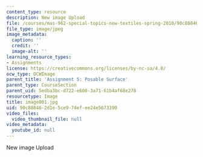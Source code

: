 ```yaml
---
content_type: resource
description: New image Upload
file: /courses/mas-962-special-topics-new-textiles-spring-2010/90c888462d1e5ce974efee24e5673390_image001.jpg
file_type: image/jpeg
image_metadata:
  caption: ''
  credit: ''
  image-alt: ''
learning_resource_types:
- Assignments
license: https://creativecommons.org/licenses/by-nc-sa/4.0/
ocw_type: OCWImage
parent_title: 'Assignment 5: Posable Surface'
parent_type: CourseSection
parent_uid: 5edba3bc-d722-e600-3a71-61b4af68e278
resourcetype: Image
title: image001.jpg
uid: 90c88846-2d1e-5ce9-74ef-ee24e5673390
video_files:
  video_thumbnail_file: null
video_metadata:
  youtube_id: null
---
```

New image Upload